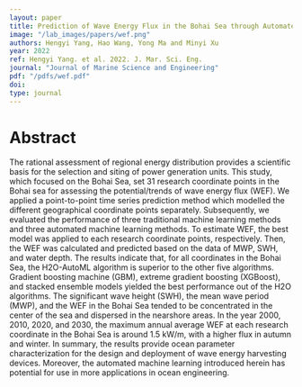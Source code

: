 ```yaml
---
layout: paper
title: Prediction of Wave Energy Flux in the Bohai Sea through Automated Machine Learning
image: "/lab_images/papers/wef.png"
authors: Hengyi Yang, Hao Wang, Yong Ma and Minyi Xu
year: 2022
ref: Hengyi Yang. et al. 2022. J. Mar. Sci. Eng.
journal: "Journal of Marine Science and Engineering"
pdf: "/pdfs/wef.pdf"
doi: 
type: journal
---
```


# Abstract

The rational assessment of regional energy distribution provides a scientific basis for the selection and siting of power generation units. This study, which focused on the Bohai Sea, set 31 research coordinate points in the Bohai sea for assessing the potential/trends of wave energy flux (WEF). We applied a point-to-point time series prediction method which modelled the different geographical coordinate points separately. Subsequently, we evaluated the performance of three traditional machine learning methods and three automated machine learning methods. To estimate WEF, the best model was applied to each research coordinate points, respectively. Then, the WEF was calculated and predicted based on the data of MWP, SWH, and water depth. The results indicate that, for all coordinates in the Bohai Sea, the H2O-AutoML algorithm is superior to the other five algorithms. Gradient boosting machine (GBM), extreme gradient boosting (XGBoost), and stacked ensemble models yielded the best performance out of the H2O algorithms. The significant wave height (SWH), the mean wave period (MWP), and the WEF in the Bohai Sea tended to be concentrated in the center of the sea and dispersed in the nearshore areas. In the year 2000, 2010, 2020, and 2030, the maximum annual average WEF at each research coordinate in the Bohai Sea is around 1.5 kW/m, with a higher flux in autumn and winter. In summary, the results provide ocean parameter characterization for the design and deployment of wave energy harvesting devices. Moreover, the automated machine learning introduced herein has potential for use in more applications in ocean engineering.
